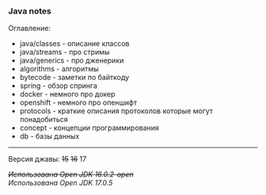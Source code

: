 ### Java notes

Оглавление:
- java/classes - описание классов
- java/streams - про стримы
- java/generics - про дженерики
- algorithms - алгоритмы
- bytecode - заметки по байткоду
- spring - обзор спринга
- docker - немного про докер
- openshift - немного про опеншифт
- protocols - краткие описания протоколов которые могут понадобиться
- concept - концепции программирования
- db - базы данных

---

Версия джавы: ~~15~~ ~~16~~ 17

~~_Использована Open JDK 16.0.2-open_~~  
_Использована Open JDK 17.0.5_

